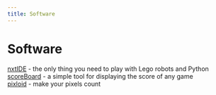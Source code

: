 ```yaml
---
title: Software
---
```


# Software

[nxtIDE](http://github.com/xlcteam/nxtIDE) - the only thing you need to play with Lego robots and Python <br />
[scoreBoard](http://github.com/xlcteam/scoreBoard) - a simple tool for displaying the score of any game <br />
[pixloid](http://github.com/xlcteam/pixloid) - make your pixels count <br />
